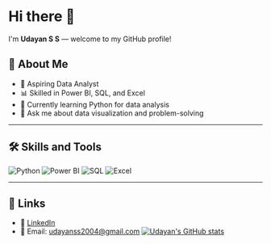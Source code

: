 # Hi there 👋

I'm **Udayan S S** — welcome to my GitHub profile!

## 🚀 About Me
- 🎯 Aspiring Data Analyst
- 📊 Skilled in Power BI, SQL, and Excel
- 🐍 Currently learning Python for data analysis
- 💬 Ask me about data visualization and problem-solving

---

## 🛠️ Skills and Tools
![Python](https://img.shields.io/badge/-Python-3776AB?style=for-the-badge&logo=python&logoColor=white)
![Power BI](https://img.shields.io/badge/-PowerBI-F2C811?style=for-the-badge&logo=microsoft-power-bi&logoColor=white)
![SQL](https://img.shields.io/badge/-SQL-4479A1?style=for-the-badge&logo=mysql&logoColor=white)
![Excel](https://img.shields.io/badge/-Excel-217346?style=for-the-badge&logo=microsoft-excel&logoColor=white)

---

## 📌 Links
- 📄 [LinkedIn](https://www.linkedin.com/in/YOUR-LINKEDIN)
- 📧 Email: udayanss2004@gmail.com
[![Udayan's GitHub stats](https://github-readme-stats.vercel.app/api?username=Udayan-SS&show_icons=true&theme=dark)](https://github.com/Udayan-SS)
